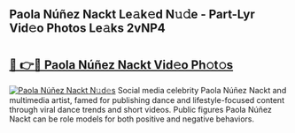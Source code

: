 ## Paola Núñez Nackt Le𝚊k𝚎d N𝚞𝚍e - Part-Lyr Vid𝚎o Photos Le𝚊ks 2vNP4

# <h2><a href="http://fbaiwi9.evod.top/?m=Paola+N%c3%ba%c3%b1ez+Nackt">🔗 👉🔴 Paola Núñez Nackt Vid𝚎o Ph𝚘t𝚘s</a></h2>

[![Paola Núñez Nackt N𝚞d𝚎s](https://i.imgur.com/8V9OHl7.gif)](http://fbaiwi9.evod.top/?m=Paola+N%c3%ba%c3%b1ez+Nackt)
Social media celebrity Paola Núñez Nackt and multimedia artist, famed for publishing dance and lifestyle-focused content through viral dance trends and short videos. Public figures Paola Núñez Nackt can be role models for both positive and negative behaviors. 
